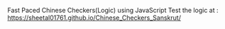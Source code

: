 Fast Paced Chinese Checkers(Logic) using JavaScript
Test the logic at :
https://sheetal01761.github.io/Chinese_Checkers_Sanskrut/ 
